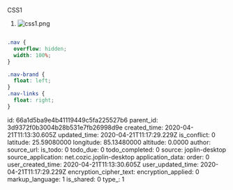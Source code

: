CSS1

1. ![css1.png](:/5174ca7c4be24c409a9e5b54f85a7c71)

```css

.nav {
  overflow: hidden;
  width: 100%;
}

.nav-brand {
  float: left;
}
.nav-links {
  float: right;
}


```

id: 66a1d5ba9e4b41119449c5fa225527b6
parent_id: 3d9372f0b3004b28b531e7fb26998d9e
created_time: 2020-04-21T11:13:30.605Z
updated_time: 2020-04-21T11:17:29.229Z
is_conflict: 0
latitude: 25.59080000
longitude: 85.13480000
altitude: 0.0000
author: 
source_url: 
is_todo: 0
todo_due: 0
todo_completed: 0
source: joplin-desktop
source_application: net.cozic.joplin-desktop
application_data: 
order: 0
user_created_time: 2020-04-21T11:13:30.605Z
user_updated_time: 2020-04-21T11:17:29.229Z
encryption_cipher_text: 
encryption_applied: 0
markup_language: 1
is_shared: 0
type_: 1